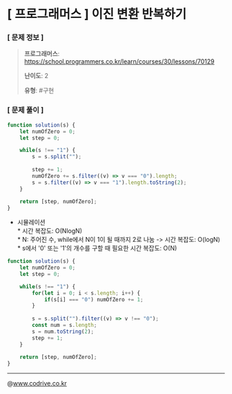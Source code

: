 # [ 프로그래머스 ] 이진 변환 반복하기

### [ 문제 정보 ]
> **프로그래머스**: https://school.programmers.co.kr/learn/courses/30/lessons/70129
> 
> **난이도**: 2
>
> **유형**: #구현


### [ 문제 풀이 ]
```JavaScript
function solution(s) {
    let numOfZero = 0;
    let step = 0;

    while(s !== "1") {
        s = s.split("");
        
        step += 1;
        numOfZero += s.filter((v) => v === "0").length;
        s = s.filter((v) => v === "1").length.toString(2);     
    }
    
    return [step, numOfZero];
}
```
* 시뮬레이션<br>* 시간 복잡도: O(NlogN)<br>* N: 주어진 수, while에서 N이 1이 될 때까지 2로 나눔 -> 시간 복잡도: O(logN)<br>* s에서 '0' 또는 '1'의 개수를 구할 때 필요한 시간 복잡도: O(N)
```JavaScript
function solution(s) {
    let numOfZero = 0;
    let step = 0;

    while(s !== "1") {
        for(let i = 0; i < s.length; i++) {
            if(s[i] === "0") numOfZero += 1;
        }
        
        s = s.split("").filter((v) => v !== "0");
        const num = s.length;
        s = num.toString(2);
        step += 1;
    }
    
    return [step, numOfZero];
}
```


---
@www.codrive.co.kr
